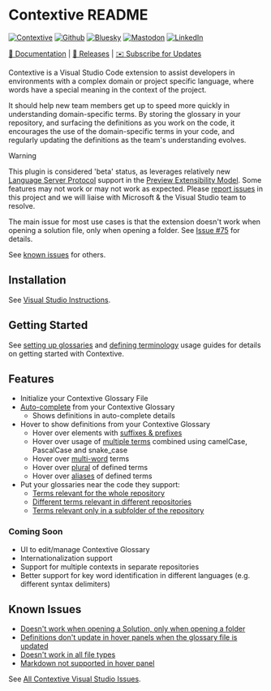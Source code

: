 # Contextive README

[![Contextive](https://github.com/dev-cycles/contextive/actions/workflows/contextive.yml/badge.svg)](https://github.com/dev-cycles/contextive/actions/workflows/contextive.yml) [![Github](https://img.shields.io/github/stars/dev-cycles/contextive
)](https://github.com/dev-cycles/contextive) [![Bluesky](https://img.shields.io/badge/Bluesky-0285FF?logo=bluesky&logoColor=fff)](https://bsky.app/profile/contextive.tech) [![Mastodon](https://img.shields.io/mastodon/follow/111227986489537355?domain=https%3A%2F%2Ftechhub.social%2F
)](https://techhub.social/@contextive) [![LinkedIn](https://custom-icon-badges.demolab.com/badge/LinkedIn-0A66C2?logo=linkedin-white&logoColor=fff)](https://www.linkedin.com/company/contextive-tech)

[📘 Documentation](https://docs.contextive.tech/community/v/1.16.0/) | [🚀 Releases](https://github.com/dev-cycles/contextive/releases) | [✉️ Subscribe for Updates](https://buttondown.com/contextive)

Contextive is a Visual Studio Code extension to assist developers in environments with a complex domain or project specific language, where words have a special meaning in the context of the project.

It should help new team members get up to speed more quickly in understanding domain-specific terms. By storing the glossary in your repository, and surfacing the definitions as you work on the code, it encourages the use of the domain-specific terms in your code, and regularly updating the definitions as the team's understanding evolves.

> [!WARNING]  
> This plugin is considered 'beta' status, as leverages relatively new [Language Server Protocol](https://learn.microsoft.com/en-us/visualstudio/extensibility/visualstudio.extensibility/language-server-provider/language-server-provider?view=vs-2022) support in the [Preview Extensibility Model](https://learn.microsoft.com/en-us/visualstudio/extensibility/visualstudio.extensibility/?view=vs-2022). Some features may not work or may not work as expected. Please [report issues](https://github.com/dev-cycles/contextive/issues/new?assignees=&labels=&projects=&template=bug_report.md&title=) in this project and we will liaise with Microsoft & the Visual Studio team to resolve.
> 
> The main issue for most use cases is that the extension doesn't work when opening a solution file, only when opening a folder.  See [Issue #75](https://github.com/dev-cycles/contextive/issues/75) for details.
>
> See [known issues](https://github.com/dev-cycles/contextive/blob/v1.16.0/src/visualstudio/contextive/contextive/README.md#known-issues) for others.

## Installation

See [Visual Studio Instructions](https://docs.contextive.tech/community/v/1.16.0/guides/installation/#visual-studio-2022).

## Getting Started

See [setting up glossaries](https://docs.contextive.tech/community/v/1.16.0/guides/setting-up-glossaries/) and [defining terminology](https://docs.contextive.tech/community/v/1.16.0/guides/defining-terminology/) usage guides for details on getting started with Contextive.

## Features

* Initialize your Contextive Glossary File
* [Auto-complete](https://docs.contextive.tech/community/v/1.16.0/guides/defining-terminology/#smart-auto-complete) from your Contextive Glossary
  * Shows definitions in auto-complete details
* Hover to show definitions from your Contextive Glossary
  * Hover over elements with [suffixes & prefixes](https://docs.contextive.tech/community/v/1.16.0/guides/defining-terminology/#suffixes-and-prefixes)
  * Hover over usage of [multiple terms](https://docs.contextive.tech/community/v/1.16.0/guides/defining-terminology/#combining-two-or-more-terms) combined using camelCase, PascalCase and snake_case
  * Hover over [multi-word](https://docs.contextive.tech/community/v/1.16.0/guides/defining-terminology/#complex-multi-word-terms) terms
  * Hover over [plural](https://docs.contextive.tech/community/v/1.16.0/guides/defining-terminology/#plurals) of defined terms
  * Hover over [aliases](https://docs.contextive.tech/community/v/1.16.0/guides/defining-terminology/#aliases) of defined terms
* Put your glossaries near the code they support:
  * [Terms relevant for the whole repository](https://docs.contextive.tech/community/v/1.16.0/guides/setting-up-glossaries/#terms-relevant-for-the-whole-repository)
  * [Different terms relevant in different repositories](https://docs.contextive.tech/community/v/1.16.0/guides/setting-up-glossaries/#different-terms-relevant-in-different-repositories)
  * [Terms relevant only in a subfolder of the repository](https://docs.contextive.tech/community/v/1.16.0/guides/setting-up-glossaries/#terms-relevant-only-in-a-subfolder-of-the-repository)

### Coming Soon

* UI to edit/manage Contextive Glossary
* Internationalization support
* Support for multiple contexts in separate repositories
* Better support for key word identification in different languages (e.g. different syntax delimiters)

## Known Issues

* [Doesn't work when opening a Solution, only when opening a folder](https://github.com/dev-cycles/contextive/issues/75)
* [Definitions don't update in hover panels when the glossary file is updated](https://github.com/dev-cycles/contextive/issues/79)
* [Doesn't work in all file types](https://github.com/dev-cycles/contextive/issues/78)
* [Markdown not supported in hover panel](https://github.com/dev-cycles/contextive/issues/76)

See [All Contextive Visual Studio Issues](https://github.com/dev-cycles/contextive/issues?q=is%3Aissue+is%3Aopen+label%3AVisualStudio).